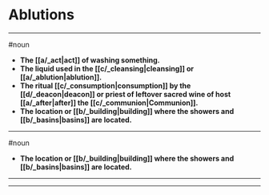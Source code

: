 # Ablutions
---
#noun
- **The [[a/_act|act]] of washing something.**
- **The liquid used in the [[c/_cleansing|cleansing]] or [[a/_ablution|ablution]].**
- **The ritual [[c/_consumption|consumption]] by the [[d/_deacon|deacon]] or priest of leftover sacred wine of host [[a/_after|after]] the [[c/_communion|Communion]].**
- **The location or [[b/_building|building]] where the showers and [[b/_basins|basins]] are located.**
---
#noun
- **The location or [[b/_building|building]] where the showers and [[b/_basins|basins]] are located.**
---
---
